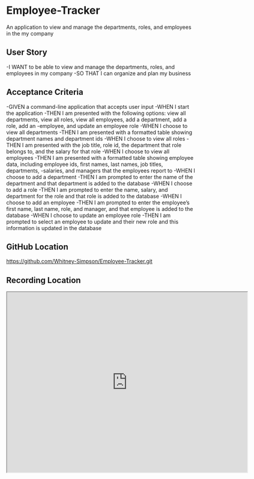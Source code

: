 # Employee-Tracker
An application to view and manage the departments, roles, and employees in the my company

## User Story
-I WANT to be able to view and manage the departments, roles, and employees in my company
-SO THAT I can organize and plan my business

## Acceptance Criteria
-GIVEN a command-line application that accepts user input
-WHEN I start the application
-THEN I am presented with the following options: view all departments, view all roles, view all employees, add a department, add a role, add an -employee, and update an employee role
-WHEN I choose to view all departments
-THEN I am presented with a formatted table showing department names and department ids
-WHEN I choose to view all roles
-THEN I am presented with the job title, role id, the department that role belongs to, and the salary for that role
-WHEN I choose to view all employees
-THEN I am presented with a formatted table showing employee data, including employee ids, first names, last names, job titles, departments, -salaries, and managers that the employees report to
-WHEN I choose to add a department
-THEN I am prompted to enter the name of the department and that department is added to the database
-WHEN I choose to add a role
-THEN I am prompted to enter the name, salary, and department for the role and that role is added to the database
-WHEN I choose to add an employee
-THEN I am prompted to enter the employee’s first name, last name, role, and manager, and that employee is added to the database
-WHEN I choose to update an employee role
-THEN I am prompted to select an employee to update and their new role and this information is updated in the database

## GitHub Location
https://github.com/Whitney-Simpson/Employee-Tracker.git
## Recording Location
<iframe src="https://drive.google.com/file/d/1wAcwZwcX9u86JWI5vNSH3xacNKBjfAGI/preview" width="640" height="480"></iframe>